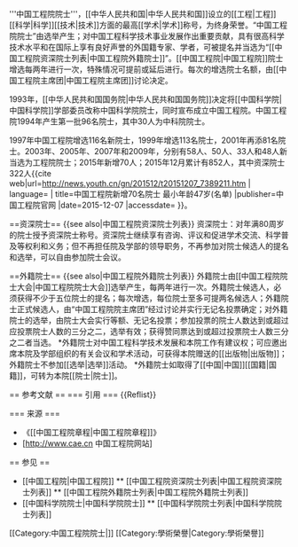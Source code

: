'''中国工程院院士'''，[[中华人民共和国|中华人民共和国]]设立的[[工程|工程]][[科学|科学]][[技术|技术]]方面的最高[[学术|学术]]称号，为终身荣誉。“中国工程院院士”由选举产生；对中国工程科学技术事业发展作出重要贡献，具有很高科学技术水平和在国际上享有良好声誉的外国籍专家、学者，可被提名并当选为“[[中国工程院资深院士列表|中国工程院外籍院士]]”。[[中国工程院|中国工程院]]院士增选每两年进行一次，特殊情况可提前或延后进行。每次的增选院士名额，由[[中国工程院主席团|中国工程院主席团]]讨论决定。

1993年，[[中华人民共和国国务院|中华人民共和国国务院]]决定将[[中国科学院|中国科学院]]学部委员改称中国科学院院士，同时宣布成立中国工程院。中国工程院1994年产生第一批96名院士，其中30人为中科院院士。

1997年中国工程院增选116名新院士，1999年增选113名院士，2001年再添81名院士。2003年、2005年、2007年和2009年，分别有58人、50人、33人和48人新当选为工程院院士；2015年新增70人；2015年12月累计有852人，其中资深院士322人<ref>{{cite web|url=http://news.youth.cn/gn/201512/t20151207_7389211.htm | language= | title=中国工程院新增70名院士 最小年龄47岁(名单) |publisher=中国工程院官网 |date=2015-12-07 |accessdate= }}</ref>。

==资深院士==
{{see also|中国工程院资深院士列表}}
资深院士：对年满80周岁的院士授予资深院士称号。资深院士继续享有咨询、评议和促进学术交流、科学普及等权利和义务；但不再担任院及学部的领导职务，不再参加对院士候选人的提名和选举，可以自由参加院士会议。

==外籍院士==
{{see also|中国工程院外籍院士列表}}
外籍院士由[[中国工程院院士大会|中国工程院院士大会]]选举产生，每两年进行一次。外籍院士候选人，必须获得不少于五位院士的提名；每次增选，每位院士至多可提两名候选人；外籍院士正式候选人，由“中国工程院院主席团”经过讨论并实行无记名投票确定；对外籍院士的选举，由院士大会实行等额、无记名投票；参加投票的院士人数达到或超过应投票院士人数的三分之二，选举有效；获得赞同票达到或超过投票院士人数三分之二者当选。
*外籍院士对中国工程科学技术发展和本院工作有建议权；可应邀出席本院及学部组织的有关会议和学术活动，可获得本院赠送的[[出版物|出版物]]；外籍院士不参加[[选举|选举]]活动。
*外籍院士如取得了[[中国|中国]][[国籍|国籍]]，可转为本院[[院士|院士]]。

== 参考文献 ==
=== 引用 ===
{{Reflist}}

=== 来源 ===
* 《[[中国工程院章程|中国工程院章程]]》
* [http://www.cae.cn 中国工程院网站]

== 参见 ==
* [[中国工程院|中国工程院]]
** [[中国工程院资深院士列表|中国工程院资深院士列表]]
** [[中国工程院外籍院士列表|中国工程院外籍院士列表]]
* [[中国科学院院士|中国科学院院士]]
** [[中国科学院院士列表|中国科学院院士列表]]

[[Category:中国工程院院士|]]
[[Category:學術榮譽|Category:學術榮譽]]